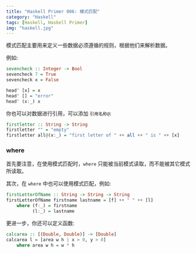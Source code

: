 ```yaml
---
title: "Haskell Primer 006: 模式匹配"
category: "Haskell"
tags: [Haskell, Haskell Primer]
img: "haskell.jpg"
---
```

模式匹配主要用来定义一些数据必须遵循的规则，根据他们来解析数据。



例如:

```haskell
sevencheck :: Integer -> Bool
sevencheck 7 = True
sevencheck x = False

head' [x] = x
head' [] = "error"
head' (x:_) x
```

你也可以对数据进行引用，可以添加 `引用名称@`:

```haskell
firstletter :: String -> String
firstletter "" = "empty"
firstletter all@(x:_) = "first letter of " ++ all ++ " is " ++ [x]
```

### where

首先要注意，在使用模式匹配时，`where` 只能被当前模式读取，而不能被其它模式所读取。



其次，在 `where` 中也可以使用模式匹配，例如:

```haskell
firstLetterOfName :: String -> String -> String
firstLetterOfName firstname lastname = [f] ++ " " ++ [l]
    where (f:_) = firstname
          (l:_) = lastname
```

更进一步，你还可以定义函数:

```haskell
calcarea :: [(Double, Double)] -> [Double]
calcarea l = [area w h | x > 0, y > 0]
    where area w h = w * h
```




